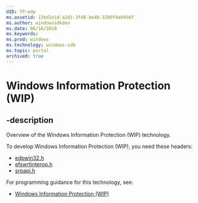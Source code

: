 ```yaml
---
UID: TP:edp
ms.assetid: 13bd1e1d-a2d1-3fd8-be4b-3200f4a9456f
ms.author: windowssdkdev
ms.date: 06/16/2018
ms.keywords: 
ms.prod: windows
ms.technology: windows-sdk
ms.topic: portal
archived: true
---
```


# Windows Information Protection (WIP)

## -description

Overview of the Windows Information Protection (WIP) technology.

To develop Windows Information Protection (WIP), you need these headers:

 * [edpwin32.h](../edpwin32/index.md)
 * [efswrtinterop.h](../efswrtinterop/index.md)
 * [srpapi.h](../srpapi/index.md)

For programming guidance for this technology, see:
* [Windows Information Protection (WIP)](/previous-versions/windows/desktop/edp)

